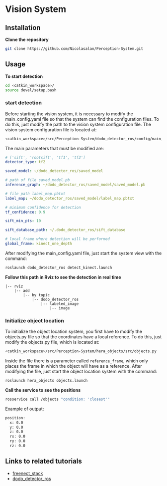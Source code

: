 # Vision System

## Installation
**Clone the repository**
```bash
git clone https://github.com/Nicolasalan/Perception-System.git
``` 

## **Usage**
**To start detection**
```bash
cd <catkin_workspace>/
source devel/setup.bash
```
### **start detection**
Before starting the vision system, it is necessary to modify the main_config.yaml file so that the system can find the configuration files. To do this, just modify the path to the vision system configuration file. The vision system configuration file is located at:
```bash
<catkin_workspace>/src/Perception-System/dodo_detector_ros/config/main_config.yaml
```
The main parameters that must be modified are:
```yaml
# ['sift', 'rootsift', 'tf1', 'tf2']
detector_type: tf2

saved_model: ~/dodo_detector_ros/saved_model

# path of file saved_model.pb
inference_graph: ~/dodo_detector_ros/saved_model/saved_model.pb

# file path label_map.pbtxt
label_map: ~/dodo_detector_ros/saved_model/label_map.pbtxt

# minimum confidence for detection
tf_confidence: 0.9 

sift_min_pts: 10

sift_database_path: ~/.dodo_detector_ros/sift_database

# local frame where detection will be performed
global_frame: kinect_one_depth
```
After modifying the main_config.yaml file, just start the system view with the command:
```bash
roslaunch dodo_detector_ros detect_kinect.launch
```
**Follow this path in Rviz to see the detection in real time**
```
|-- rviz
    |-- add
        |-- by topic
            |-- dodo_detector_ros
                |-- labeled_image
                    |-- image
```
### **Initialize object location**

To initialize the object location system, you first have to modify the objects.py file so that the coordinates have a local reference. To do this, just modify the objects.py file, which is located at:
```bash
<catkin_workspace>/src/Perception-System/hera_objects/src/objects.py
```
Inside the file there is a parameter called `reference_frame`, which only places the frame in which the object will have as a reference. After modifying the file, just start the object location system with the command:
```bash
roslaunch hera_objects objects.launch
```
**Call the service to see the positions**
```bash
rosservice call /objects "condition: 'closest'"
```
Example of output:
```bash
position: 
  x: 0.0
  y: 0.0
  z: 0.0
  rx: 0.0
  ry: 0.0
  rz: 0.0
```
## Links to related tutorials
* [freenect_stack](https://github.com/robofei-home/vision_system/tree/main/freenect_stack)
* [dodo_detector_ros](https://github.com/Nicolasalan/Perception-System/tree/main/dodo_detector_ros)